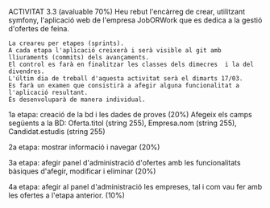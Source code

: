 ACTIVITAT 3.3 (avaluable 70%)
Heu rebut l'encàrreg de crear, utilitzant symfony, l'aplicació web de l'empresa JobORWork que es dedica a la gestió d'ofertes de feina.

    La creareu per etapes (sprints).
    A cada etapa l'aplicació creixerà i serà visible al git amb lliuraments (commits) dels avançaments.
    El control es farà en finalitzar les classes dels dimecres  i la del divendres.
    L'últim dia de treball d'aquesta activitat serà el dimarts 17/03.
    Es farà un examen que consistirà a afegir alguna funcionalitat a l'aplicació resultant.
    És desenvoluparà de manera individual.


1a etapa: creació de la bd i les dades de proves (20%)
Afegeix els camps següents a la BD: Oferta.titol (string 255), Empresa.nom (string 255), Candidat.estudis (string 255)

2a etapa: mostrar informació i navegar (20%)

3a etapa: afegir panel d'administració d'ofertes amb les funcionalitats bàsiques d'afegir, modificar i eliminar (20%)

4a etapa: afegir al panel d'administració les empreses, tal i com vau fer amb les ofertes a l'etapa anterior. (10%)
